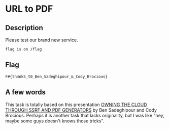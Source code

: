 # URL to PDF

## Description

Please test our brand new service.

`flag is on /flag`

## Flag

    F#{th4nk5_t0_Ben_Sadeghipour_&_Cody_Brocious}

## A few words

This task is totally based on this presentation [OWNING THE CLOUD THROUGH SSRF AND PDF GENERATORS](https://docs.google.com/presentation/d/1JdIjHHPsFSgLbaJcHmMkE904jmwPM4xdhEuwhy2ebvo/edit#slide=id.p) by Ben Sadeghipour and Cody Brocious. Perhaps it is another task that lacks originality, but I was like "hey, maybe some guys doesn't knows those tricks".

